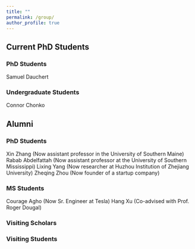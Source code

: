 ```yaml
---
title: ""
permalink: /group/
author_profile: true
---
```


## Current PhD Students
### PhD Students
Samuel Dauchert

### Undergraduate Students
Connor Chonko

## Alumni
### PhD Students
Xin Zhang (Now assistant professor in the University of Southern Maine)
Rabab Abdelfattah (Now assistant professor at the University of Southern Mississippi)
Lixing Yang (Now researcher at Huzhou Institution of Zhejiang University)
Zheqing Zhou (Now founder of a startup company)

### MS Students
Courage Agho (Now Sr. Engineer at Tesla)
Hang Xu (Co-advised with Prof. Roger Dougal)

### Visiting Scholars

### Visiting Students
